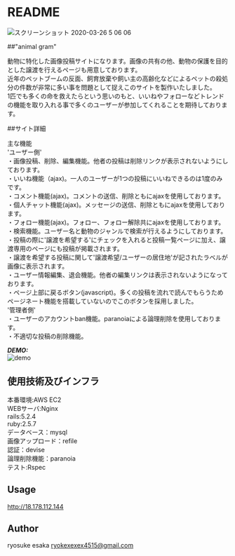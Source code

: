 # README
![スクリーンショット 2020-03-26 5 06 06](https://user-images.githubusercontent.com/58371270/77803759-42352680-70c1-11ea-9efa-8223c8be973c.png)


##"animal gram"  

動物に特化した画像投稿サイトになります。画像の共有の他、動物の保護を目的とした譲渡を行えるページも用意しております。<br>
近年のペットブームの反面、飼育放棄や飼い主の高齢化などによるペットの殺処分の件数が非常に多い事を問題として捉えこのサイトを製作いたしました。<br>
1匹でも多くの命を救えたらという思いのもと、いいねやフォローなどトレンドの機能を取り入れる事で多くのユーザーが参加してくれることを期待しております。

##サイト詳細  

主な機能<br>
'ユーザー側'<br>
・画像投稿、削除、編集機能。他者の投稿は削除リンクが表示されないようにしております。<br>
・いいね機能（ajax)。一人のユーザーが1つの投稿にいいねできるのは1度のみです。<br>
・コメント機能(ajax)。コメントの送信、削除ともにajaxを使用しております。<br>
・個人チャット機能(ajax)。メッセージの送信、削除ともにajaxを使用しております。<br>
・フォロー機能(ajax)。フォロー、フォロー解除共にajaxを使用しております。<br>
・検索機能。ユーザー名と動物のジャンルで検索が行えるようにしております。<br>
・投稿の際に'譲渡を希望する'にチェックを入れると投稿一覧ページに加え、譲渡専用のページにも投稿が掲載されます。<br>
・譲渡を希望する投稿に関して'譲渡希望/ユーザーの居住地'が記されたラベルが画像に表示されます。<br>
・ユーザー情報編集、退会機能。他者の編集リンクは表示されないようになっております。<br>
・ページ上部に戻るボタン(javascript)。多くの投稿を流れで読んでもらうためページネート機能を搭載していないのでこのボタンを採用しました。<br>
'管理者側'<br>
・ユーザーのアカウントban機能。paranoiaによる論理削除を使用しております。<br>
・不適切な投稿の削除機能。<br>

***DEMO:***  
![demo](https://user-images.githubusercontent.com/58371270/77805530-73175a80-70c5-11ea-9d3a-351eb08b0ebd.gif)


## 使用技術及びインフラ  

本番環境:AWS EC2<br>
WEBサーバ:Nginx<br>
rails:5.2.4<br>
ruby:2.5.7<br>
データベース：mysql<br>
画像アップロード：refile<br>
認証：devise<br>
論理削除機能：paranoia<br>
テスト:Rspec





## Usage

http://18.178.112.144


## Author
ryosuke esaka
ryokexexex4515@gmail.com
